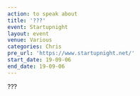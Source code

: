 ```yaml
---
action: to speak about
title: '???'
event: Startupnight
layout: event
venue: Various
categories: Chris
pre_url: 'https://www.startupnight.net/'
start_date: 19-09-06
end_date: 19-09-06
---
```

???

